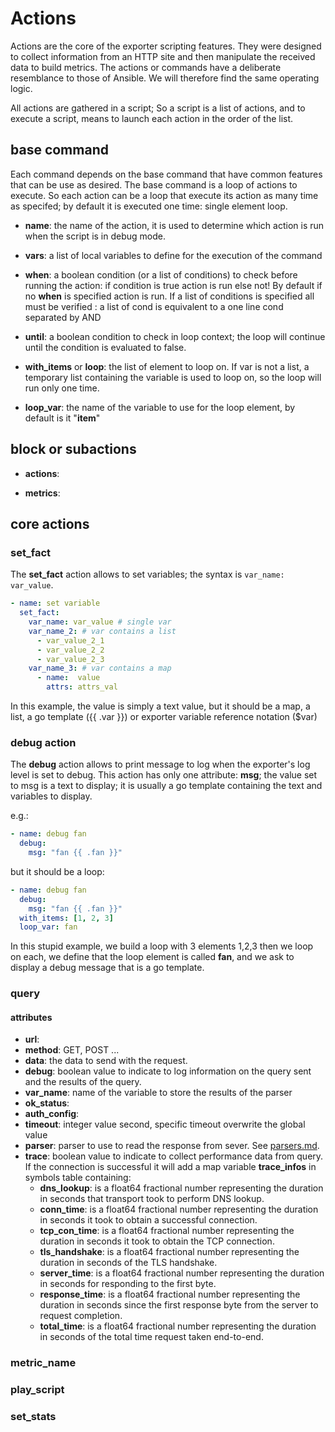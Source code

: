 # Actions

Actions are the core of the exporter scripting features. They were designed to collect information from an HTTP site and then manipulate the received data to build metrics. The actions or commands have a deliberate resemblance to those of Ansible. We will therefore find the same operating logic.

All actions are gathered in a script; So a script is a list of actions, and to execute a script, means to launch each action in the order of the list.

## base command

Each command depends on the base command that have common features that can be use as desired. The base command is a loop of actions to execute. So each action can be a loop that execute its action as many time as specifed; by default it is executed one time: single element loop.

- **name**: the name of the action, it is used to determine which action is run when the script is in debug mode.
- **vars**: a list of local variables to define for the execution of the command
- **when**: a boolean condition (or a list of conditions) to check before running the action: if condition is true action is run else not! By default if no **when** is specified action is run. If a list of conditions is specified all must be verified : a list of cond is equivalent to a one line cond separated by AND

- **until**: a boolean condition to check in loop context; the loop will continue until the condition is evaluated to false.
- **with_items** or **loop**: the list of element to loop on. If var is not a list, a temporary list containing the variable is used to loop on, so the loop will run only one time.
- **loop_var**: the name of the variable to use for the loop element, by default is it "**item**"

## block or subactions

- **actions**:

- **metrics**:

## core actions

### set_fact

The **set_fact** action allows to set variables; the syntax is `var_name: var_value`.

```yaml
- name: set variable
  set_fact:
    var_name: var_value # single var
    var_name_2: # var contains a list
      - var_value_2_1
      - var_value_2_2
      - var_value_2_3
    var_name_3: # var contains a map
      - name:  value
        attrs: attrs_val
```

In this example, the value is simply a text value, but it should be a map, a list, a go template ({{ .var }}) or exporter variable reference notation ($var)

### debug action

The **debug** action allows to print message to log when the exporter's log level is set to debug.
This action has only one attribute: **msg**; the value set to msg is a text to display; it is usually a go template containing the text and variables to display.

e.g.:

```yaml
- name: debug fan
  debug:
    msg: "fan {{ .fan }}"
```

but it should be a loop:

```yaml
- name: debug fan
  debug:
    msg: "fan {{ .fan }}"
  with_items: [1, 2, 3]
  loop_var: fan
```

In this stupid example, we build a loop with 3 elements 1,2,3 then we loop on each, we define that the loop element is called **fan**, and we ask to display a debug message that is a go template.

### query

#### attributes

- **url**:
- **method**: GET, POST ...
- **data**: the data to send with the request.
- **debug**: boolean value to indicate to log information on the query sent and the results of the query.
- **var_name**: name of the variable to store the results of the parser
- **ok_status**:
- **auth_config**:
- **timeout**: integer value second, specific timeout overwrite the global value
- **parser**: parser to use to read the response from sever. See [parsers.md](parsers.md).
- **trace**: boolean value to indicate to collect performance data from query. If the connection is successful it will add a map variable **trace_infos** in symbols table containing:
  - **dns_lookup**: is a float64 fractional number representing the duration in seconds that transport took to perform DNS lookup.
  - **conn_time**: is a float64 fractional number representing the duration in seconds it took to obtain a successful connection.
  - **tcp_con_time**: is a float64 fractional number representing the duration in seconds it took to obtain the TCP connection.
  - **tls_handshake**: is a float64 fractional number representing the duration in seconds of the TLS handshake.
  - **server_time**: is a float64 fractional number representing the duration in seconds for responding to the first byte.
  - **response_time**: is a float64 fractional number representing the duration in seconds since the first response byte from the server to request completion.
  - **total_time**: is a float64 fractional number representing the duration in seconds of the total time request taken end-to-end.

### metric_name

### play_script

### set_stats
